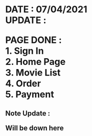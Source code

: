 <h1>DATE : 07/04/2021 <br> UPDATE :  <p> PAGE DONE : <br> 1. Sign In <br> 2. Home Page <br> 3. Movie List <br> 4. Order <br> 5. Payment </p></h1>
<h2>Note Update : <p> Will be down here</p></h2>
